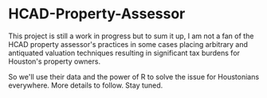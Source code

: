 # HCAD-Property-Assessor

This project is still a work in progress but to sum it up, I am not a fan of the HCAD property assessor's practices in some cases placing arbitrary and antiquated valuation techniques resulting in significant tax burdens for Houston's property owners.

So we'll use their data and the power of R to solve the issue for Houstonians everywhere. More details to follow. Stay tuned.
